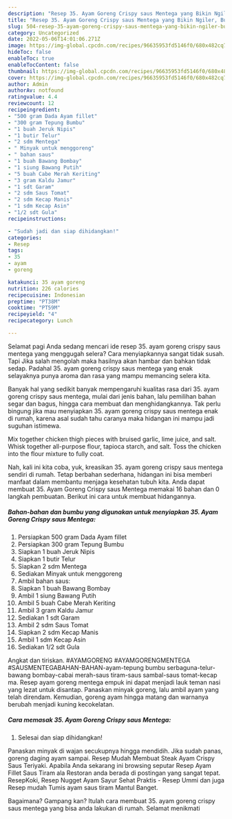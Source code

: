 ```yaml
---
description: "Resep 35. Ayam Goreng Crispy saus Mentega yang Bikin Ngiler, Buat Buka Puasa}"
title: "Resep 35. Ayam Goreng Crispy saus Mentega yang Bikin Ngiler, Buat Buka Puasa}"
slug: 504-resep-35-ayam-goreng-crispy-saus-mentega-yang-bikin-ngiler-buat-buka-puasa
category: Uncategorized
date: 2022-05-06T14:01:06.271Z
image: https://img-global.cpcdn.com/recipes/96635953fd5146f0/680x482cq70/35-ayam-goreng-crispy-saus-mentega-foto-resep-utama.jpg
hideToc: false
enableToc: true
enableTocContent: false
thumbnail: https://img-global.cpcdn.com/recipes/96635953fd5146f0/680x482cq70/35-ayam-goreng-crispy-saus-mentega-foto-resep-utama.jpg
cover: https://img-global.cpcdn.com/recipes/96635953fd5146f0/680x482cq70/35-ayam-goreng-crispy-saus-mentega-foto-resep-utama.jpg
author: Admin
authorAv: notfound
ratingvalue: 4.4
reviewcount: 12
recipeingredient:
- "500 gram Dada Ayam fillet"
- "300 gram Tepung Bumbu"
- "1 buah Jeruk Nipis"
- "1 butir Telur"
- "2 sdm Mentega"
- " Minyak untuk menggoreng"
- " bahan saus"
- "1 buah Bawang Bombay"
- "1 siung Bawang Putih"
- "5 buah Cabe Merah Keriting"
- "3 gram Kaldu Jamur"
- "1 sdt Garam"
- "2 sdm Saus Tomat"
- "2 sdm Kecap Manis"
- "1 sdm Kecap Asin"
- "1/2 sdt Gula"
recipeinstructions:

- "Sudah jadi dan siap dihidangkan!"
categories:
- Resep
tags:
- 35
- ayam
- goreng

katakunci: 35 ayam goreng 
nutrition: 226 calories
recipecuisine: Indonesian
preptime: "PT38M"
cooktime: "PT59M"
recipeyield: "4"
recipecategory: Lunch

---
```



Selamat pagi Anda sedang mencari ide resep 35. ayam goreng crispy saus mentega yang menggugah selera? Cara menyiapkannya sangat tidak susah. Tapi Jika salah mengolah maka hasilnya akan hambar dan bahkan tidak sedap. Padahal 35. ayam goreng crispy saus mentega yang enak selayaknya punya aroma dan rasa yang mampu memancing selera kita.


Banyak hal yang sedikit banyak mempengaruhi kualitas rasa dari 35. ayam goreng crispy saus mentega, mulai dari jenis bahan, lalu pemilihan bahan segar dan bagus, hingga cara membuat dan menghidangkannya. Tak perlu bingung jika mau menyiapkan 35. ayam goreng crispy saus mentega enak di rumah, karena asal sudah tahu caranya maka hidangan ini mampu jadi suguhan istimewa.

Mix together chicken thigh pieces with bruised garlic, lime juice, and salt. Whisk together all-purpose flour, tapioca starch, and salt. Toss the chicken into the flour mixture to fully coat.


Nah, kali ini kita coba, yuk, kreasikan 35. ayam goreng crispy saus mentega sendiri di rumah. Tetap berbahan sederhana, hidangan ini bisa memberi manfaat dalam membantu menjaga kesehatan tubuh kita. Anda dapat membuat 35. Ayam Goreng Crispy saus Mentega memakai 16 bahan dan 0 langkah pembuatan. Berikut ini cara untuk membuat hidangannya.

<!--inarticleads1-->

##### Bahan-bahan dan bumbu yang digunakan untuk menyiapkan 35. Ayam Goreng Crispy saus Mentega:

1. Persiapkan 500 gram Dada Ayam fillet
1. Persiapkan 300 gram Tepung Bumbu
1. Siapkan 1 buah Jeruk Nipis
1. Siapkan 1 butir Telur
1. Siapkan 2 sdm Mentega
1. Sediakan  Minyak untuk menggoreng
1. Ambil  bahan saus:
1. Siapkan 1 buah Bawang Bombay
1. Ambil 1 siung Bawang Putih
1. Ambil 5 buah Cabe Merah Keriting
1. Ambil 3 gram Kaldu Jamur
1. Sediakan 1 sdt Garam
1. Ambil 2 sdm Saus Tomat
1. Siapkan 2 sdm Kecap Manis
1. Ambil 1 sdm Kecap Asin
1. Sediakan 1/2 sdt Gula


Angkat dan tiriskan. #AYAMGORENG #AYAMGORENGMENTEGA #SAUSMENTEGABAHAN-BAHAN-ayam-tepung bumbu serbaguna-telur-bawang bombay-cabai merah-saus tiram-saus sambal-saus tomat-kecap ma. Resep ayam goreng mentega empuk ini dapat menjadi lauk teman nasi yang lezat untuk disantap. Panaskan minyak goreng, lalu ambil ayam yang telah direndam. Kemudian, goreng ayam hingga matang dan warnanya berubah menjadi kuning kecokelatan. 

<!--inarticleads2-->

##### Cara memasak 35. Ayam Goreng Crispy saus Mentega:


1. Selesai dan siap dihidangkan!

Panaskan minyak di wajan secukupnya hingga mendidih. Jika sudah panas, goreng daging ayam sampai. Resep Mudah Membuat Steak Ayam Crispy Saus Teriyaki. Apabila Anda sekarang ini browsing seputar Resep Ayam Fillet Saus Tiram ala Restoran anda berada di postingan yang sangat tepat. ResepKoki, Resep Nugget Ayam Sayur Sehat Praktis - Resep Ummi dan juga Resep mudah Tumis ayam saus tiram Mantul Banget. 

Bagaimana? Gampang kan? Itulah cara membuat 35. ayam goreng crispy saus mentega yang bisa anda lakukan di rumah. Selamat menikmati

